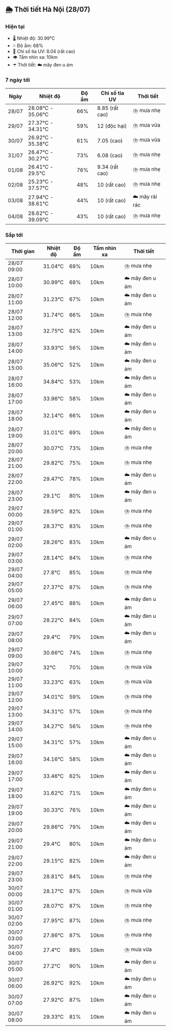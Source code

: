 ## 🌦️ Thời tiết Hà Nội (28/07)

### Hiện tại

- 🌡️ Nhiệt độ: 30.99℃
- 💦 Độ ẩm: 68%
- 🌟 Chỉ số tia UV: 8.04 (rất cao)
- 👁️ Tầm nhìn xa: 10km
- ☂️ Thời tiết: ☁️ mây đen u ám

### 7 ngày tới

| Ngày | Nhiệt độ | Độ ẩm | Chỉ số tia UV | Thời tiết |
| --- | --- | --- | --- | --- |
| 28/07 | 28.08℃ - 35.06℃ | 66% | 8.85 (rất cao) | ⛈️ mưa nhẹ |
| 29/07 | 27.37℃ - 34.31℃ | 59% | 12 (độc hại) | ⛈️ mưa vừa |
| 30/07 | 26.92℃ - 35.38℃ | 61% | 7.05 (cao) | ⛈️ mưa vừa |
| 31/07 | 26.47℃ - 30.27℃ | 73% | 6.08 (cao) | ⛈️ mưa nhẹ |
| 01/08 | 26.41℃ - 29.5℃ | 76% | 9.34 (rất cao) | ⛈️ mưa nhẹ |
| 02/08 | 25.23℃ - 37.57℃ | 48% | 10 (rất cao) | ⛈️ mưa nhẹ |
| 03/08 | 27.94℃ - 38.61℃ | 44% | 10 (rất cao) | ☁️ mây rải rác |
| 04/08 | 28.62℃ - 39.09℃ | 43% | 10 (rất cao) | ⛈️ mưa nhẹ |

### Sắp tới

| Thời gian | Nhiệt độ | Độ ẩm | Tầm nhìn xa | Thời tiết |
| --- | --- | --- | --- | --- |
| 28/07 09:00 | 31.04℃ | 69% | 10km | ⛈️ mưa nhẹ |
| 28/07 10:00 | 30.99℃ | 68% | 10km | ☁️ mây đen u ám |
| 28/07 11:00 | 31.23℃ | 67% | 10km | ☁️ mây đen u ám |
| 28/07 12:00 | 31.74℃ | 66% | 10km | ⛈️ mưa nhẹ |
| 28/07 13:00 | 32.75℃ | 62% | 10km | ☁️ mây đen u ám |
| 28/07 14:00 | 33.93℃ | 56% | 10km | ☁️ mây đen u ám |
| 28/07 15:00 | 35.06℃ | 52% | 10km | ☁️ mây đen u ám |
| 28/07 16:00 | 34.84℃ | 53% | 10km | ☁️ mây đen u ám |
| 28/07 17:00 | 33.96℃ | 58% | 10km | ☁️ mây đen u ám |
| 28/07 18:00 | 32.14℃ | 66% | 10km | ☁️ mây đen u ám |
| 28/07 19:00 | 31.01℃ | 69% | 10km | ☁️ mây đen u ám |
| 28/07 20:00 | 30.07℃ | 73% | 10km | ⛈️ mưa nhẹ |
| 28/07 21:00 | 29.82℃ | 75% | 10km | ⛈️ mưa nhẹ |
| 28/07 22:00 | 29.47℃ | 78% | 10km | ☁️ mây đen u ám |
| 28/07 23:00 | 29.1℃ | 80% | 10km | ☁️ mây đen u ám |
| 29/07 00:00 | 28.59℃ | 82% | 10km | ⛈️ mưa nhẹ |
| 29/07 01:00 | 28.37℃ | 83% | 10km | ⛈️ mưa nhẹ |
| 29/07 02:00 | 28.26℃ | 83% | 10km | ☁️ mây đen u ám |
| 29/07 03:00 | 28.14℃ | 84% | 10km | ⛈️ mưa nhẹ |
| 29/07 04:00 | 27.8℃ | 85% | 10km | ⛈️ mưa nhẹ |
| 29/07 05:00 | 27.37℃ | 87% | 10km | ⛈️ mưa nhẹ |
| 29/07 06:00 | 27.45℃ | 88% | 10km | ☁️ mây đen u ám |
| 29/07 07:00 | 28.22℃ | 84% | 10km | ☁️ mây đen u ám |
| 29/07 08:00 | 29.4℃ | 79% | 10km | ☁️ mây đen u ám |
| 29/07 09:00 | 30.66℃ | 74% | 10km | ⛈️ mưa nhẹ |
| 29/07 10:00 | 32℃ | 70% | 10km | ⛈️ mưa vừa |
| 29/07 11:00 | 33.23℃ | 63% | 10km | ⛈️ mưa vừa |
| 29/07 12:00 | 34.01℃ | 59% | 10km | ⛈️ mưa nhẹ |
| 29/07 13:00 | 34.31℃ | 57% | 10km | ⛈️ mưa nhẹ |
| 29/07 14:00 | 34.27℃ | 56% | 10km | ⛈️ mưa nhẹ |
| 29/07 15:00 | 34.31℃ | 57% | 10km | ☁️ mây đen u ám |
| 29/07 16:00 | 34.16℃ | 58% | 10km | ☁️ mây đen u ám |
| 29/07 17:00 | 33.46℃ | 62% | 10km | ☁️ mây đen u ám |
| 29/07 18:00 | 31.62℃ | 71% | 10km | ☁️ mây đen u ám |
| 29/07 19:00 | 30.33℃ | 76% | 10km | ☁️ mây đen u ám |
| 29/07 20:00 | 29.86℃ | 79% | 10km | ☁️ mây đen u ám |
| 29/07 21:00 | 29.4℃ | 80% | 10km | ☁️ mây đen u ám |
| 29/07 22:00 | 29.15℃ | 82% | 10km | ☁️ mây đen u ám |
| 29/07 23:00 | 28.81℃ | 84% | 10km | ⛈️ mưa nhẹ |
| 30/07 00:00 | 28.17℃ | 87% | 10km | ⛈️ mưa vừa |
| 30/07 01:00 | 28.07℃ | 87% | 10km | ⛈️ mưa nhẹ |
| 30/07 02:00 | 27.95℃ | 87% | 10km | ⛈️ mưa nhẹ |
| 30/07 03:00 | 27.86℃ | 87% | 10km | ⛈️ mưa nhẹ |
| 30/07 04:00 | 27.4℃ | 89% | 10km | ⛈️ mưa vừa |
| 30/07 05:00 | 27.2℃ | 90% | 10km | ☁️ mây đen u ám |
| 30/07 06:00 | 26.92℃ | 92% | 10km | ☁️ mây đen u ám |
| 30/07 07:00 | 27.92℃ | 87% | 10km | ☁️ mây đen u ám |
| 30/07 08:00 | 29.33℃ | 81% | 10km | ☁️ mây đen u ám |
